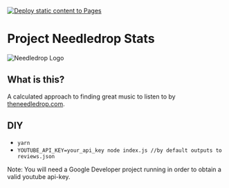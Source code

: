 [![Deploy static content to Pages](https://github.com/itayadler/needledrop-stats/actions/workflows/deploy.yml/badge.svg)](https://github.com/itayadler/needledrop-stats/actions/workflows/deploy.yml)

Project Needledrop Stats
==========================

![Needledrop Logo](https://yt3.ggpht.com/-LzrgDO3iEdc/AAAAAAAAAAI/AAAAAAAAAAA/qh-jOfZDCg8/s100-c-k-no-mo-rj-c0xffffff/photo.jpg)


## What is this?

A calculated approach to finding great music to listen to by [theneedledrop.com](http://theneedledrop.com).

## DIY

- `yarn`
- `YOUTUBE_API_KEY=your_api_key node index.js //by default outputs to reviews.json`

Note: You will need a Google Developer project running in order to obtain a valid youtube api-key.

